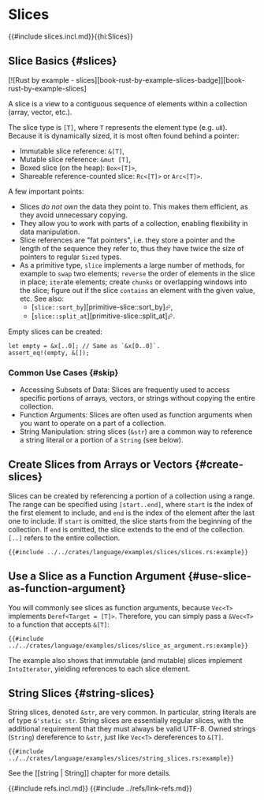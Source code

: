 # Slices

{{#include slices.incl.md}}{{hi:Slices}}

## Slice Basics {#slices}

[![Rust by example - slices][book-rust-by-example-slices-badge]][book-rust-by-example-slices]

A slice is a view to a contiguous sequence of elements within a collection (array, vector, etc.).

The slice type is `[T]`, where `T` represents the element type (e.g. `u8`). Because it is dynamically sized, it is most often found behind a pointer:

- Immutable slice reference: `&[T]`,
- Mutable slice reference: `&mut [T]`,
- Boxed slice (on the heap): `Box<[T]>`,
- Shareable reference-counted slice: `Rc<[T]>` or `Arc<[T]>`.

A few important points:

- Slices _do not own_ the data they point to. This makes them efficient, as they avoid unnecessary copying.
- They allow you to work with parts of a collection, enabling flexibility in data manipulation.
- Slice references are "fat pointers", i.e. they store a pointer and the length of the sequence they refer to, thus they have twice the size of pointers to regular `Sized` types.
- As a primitive type, `slice` implements a large number of methods, for example to `swap` two elements; `reverse` the order of elements in the slice in place; `iter`ate elements; create `chunks` or overlapping windows into the slice; figure out if the slice `contains` an element with the given value, etc. See also:
  - [`slice::sort_by`][primitive-slice::sort_by]⮳,
  - [`slice::split_at`][primitive-slice::split_at]⮳.

Empty slices can be created:

```rust,editable
let empty = &x[..0]; // Same as `&x[0..0]`.
assert_eq!(empty, &[]);
```

### Common Use Cases {#skip}

- Accessing Subsets of Data: Slices are frequently used to access specific portions of arrays, vectors, or strings without copying the entire collection.
- Function Arguments: Slices are often used as function arguments when you want to operate on a part of a collection.
- String Manipulation: string slices (`&str`) are a common way to reference a string literal or a portion of a `String` (see below).

## Create Slices from Arrays or Vectors {#create-slices}

Slices can be created by referencing a portion of a collection using a range. The range can be specified using `[start..end]`, where `start` is the index of the first element to include, and `end` is the index of the element after the last one to include. If `start` is omitted, the slice starts from the beginning of the collection. If `end` is omitted, the slice extends to the end of the collection. `[..]` refers to the entire collection.

```rust,editable
{{#include ../../crates/language/examples/slices/slices.rs:example}}
```

## Use a Slice as a Function Argument {#use-slice-as-function-argument}

You will commonly see slices as function arguments, because `Vec<T>` implements `Deref<Target = [T]>`. Therefore, you can simply pass a `&Vec<T>` to a function that accepts `&[T]`:

```rust,editable
{{#include ../../crates/language/examples/slices/slice_as_argument.rs:example}}
```

The example also shows that immutable (and mutable) slices implement `IntoIterator`, yielding references to each slice element.

## String Slices {#string-slices}

String slices, denoted `&str`, are very common. In particular, string literals are of type `&'static str`. String slices are essentially regular slices, with the additional requirement that they must always be valid UTF-8. Owned strings (`String`) dereference to `&str`, just like `Vec<T>` dereferences to `&[T]`.

```rust,editable
{{#include ../../crates/language/examples/slices/string_slices.rs:example}}
```

See the [[string | String]] chapter for more details.

{{#include refs.incl.md}}
{{#include ../refs/link-refs.md}}

<div class="hidden">
</div>
